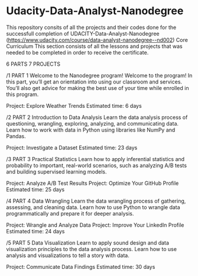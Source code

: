 # Udacity-Data-Analyst-Nanodegree
This repository consits of all the projects and their codes done for the successfull completion of UDACITY-Data-Analyst-Nanodegree (https://www.udacity.com/course/data-analyst-nanodegree--nd002)
Core Curriculum
This section consists of all the lessons and projects that was needed to be completed in order to receive the certificate.

6 PARTS
7 PROJECTS

/1
PART 1
Welcome to the Nanodegree program!
Welcome to the program! In this part, you’ll get an orientation into using our classroom and services. You’ll also get advice for making the best use of your time while enrolled in this program.

Project: Explore Weather Trends
Estimated time: 6 days

/2
PART 2
Introduction to Data Analysis
Learn the data analysis process of questioning, wrangling, exploring, analyzing, and communicating data. Learn how to work with data in Python using libraries like NumPy and Pandas.

Project: Investigate a Dataset
Estimated time: 23 days

/3
PART 3
Practical Statistics
Learn how to apply inferential statistics and probability to important, real-world scenarios, such as analyzing A/B tests and building supervised learning models.

Project: Analyze A/B Test Results
Project: Optimize Your GitHub Profile
Estimated time: 25 days

/4
PART 4
Data Wrangling
Learn the data wrangling process of gathering, assessing, and cleaning data. Learn how to use Python to wrangle data programmatically and prepare it for deeper analysis.

Project: Wrangle and Analyze Data
Project: Improve Your LinkedIn Profile
Estimated time: 24 days

/5
PART 5
Data Visualization
Learn to apply sound design and data visualization principles to the data analysis process. Learn how to use analysis and visualizations to tell a story with data.

Project: Communicate Data Findings
Estimated time: 30 days
